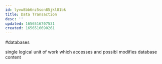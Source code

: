 ```yaml
---
id: lyvw8bb6nz5son85jkl81bk
title: Data Transaction
desc: ''
updated: 1656516707531
created: 1656516690261
---
```

#databases

single logical unit of work which accesses and possibl modifies database content
